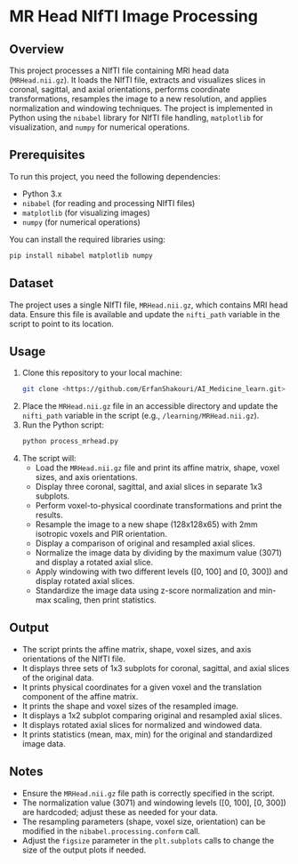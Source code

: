 # MR Head NIfTI Image Processing

## Overview
This project processes a NIfTI file containing MRI head data (`MRHead.nii.gz`). It loads the NIfTI file, extracts and visualizes slices in coronal, sagittal, and axial orientations, performs coordinate transformations, resamples the image to a new resolution, and applies normalization and windowing techniques. The project is implemented in Python using the `nibabel` library for NIfTI file handling, `matplotlib` for visualization, and `numpy` for numerical operations.

## Prerequisites
To run this project, you need the following dependencies:
- Python 3.x
- `nibabel` (for reading and processing NIfTI files)
- `matplotlib` (for visualizing images)
- `numpy` (for numerical operations)

You can install the required libraries using:
```bash
pip install nibabel matplotlib numpy
```

## Dataset
The project uses a single NIfTI file, `MRHead.nii.gz`, which contains MRI head data. Ensure this file is available and update the `nifti_path` variable in the script to point to its location.

## Usage
1. Clone this repository to your local machine:
   ```bash
   git clone <https://github.com/ErfanShakouri/AI_Medicine_learn.git>
   ```
2. Place the `MRHead.nii.gz` file in an accessible directory and update the `nifti_path` variable in the script (e.g., `/learning/MRHead.nii.gz`).
3. Run the Python script:
   ```bash
   python process_mrhead.py
   ```
4. The script will:
   - Load the `MRHead.nii.gz` file and print its affine matrix, shape, voxel sizes, and axis orientations.
   - Display three coronal, sagittal, and axial slices in separate 1x3 subplots.
   - Perform voxel-to-physical coordinate transformations and print the results.
   - Resample the image to a new shape (128x128x65) with 2mm isotropic voxels and PIR orientation.
   - Display a comparison of original and resampled axial slices.
   - Normalize the image data by dividing by the maximum value (3071) and display a rotated axial slice.
   - Apply windowing with two different levels ([0, 100] and [0, 300]) and display rotated axial slices.
   - Standardize the image data using z-score normalization and min-max scaling, then print statistics.

## Output
- The script prints the affine matrix, shape, voxel sizes, and axis orientations of the NIfTI file.
- It displays three sets of 1x3 subplots for coronal, sagittal, and axial slices of the original data.
- It prints physical coordinates for a given voxel and the translation component of the affine matrix.
- It prints the shape and voxel sizes of the resampled image.
- It displays a 1x2 subplot comparing original and resampled axial slices.
- It displays rotated axial slices for normalized and windowed data.
- It prints statistics (mean, max, min) for the original and standardized image data.

## Notes
- Ensure the `MRHead.nii.gz` file path is correctly specified in the script.
- The normalization value (3071) and windowing levels ([0, 100], [0, 300]) are hardcoded; adjust these as needed for your data.
- The resampling parameters (shape, voxel size, orientation) can be modified in the `nibabel.processing.conform` call.
- Adjust the `figsize` parameter in the `plt.subplots` calls to change the size of the output plots if needed.

